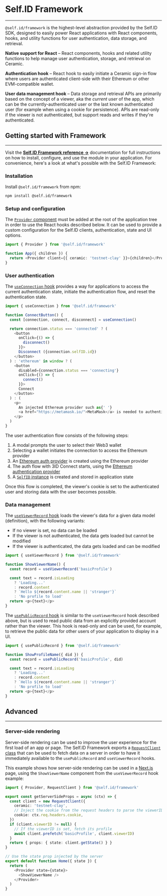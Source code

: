 # **Self.ID Framework**

---

`@self.id/framework` is the highest-level abstraction provided by the Self.ID SDK, designed to easily power React applications with React components, hooks, and utility functions for user authentication, data storage, and retrieval.

**Native support for React** – React components, hooks and related utility functions to help manage user authentication, storage, and retrieval on Ceramic.

**Authentication hook** – React hook to easily initiate a Ceramic sign-in flow where users are authenticated client-side with their Ethereum or other EVM-compatible wallet.

**User data management hook** – Data storage and retrieval APIs are primarily based on the concept of a viewer, aka the _current user_ of the app, which can be the currently-authenticated user or the last known authenticated user (for example when using a cookie for persistence). APIs are read-only if the viewer is not authenticated, but support reads and writes if they're authenticated.

## **Getting started with Framework**

---

Visit the [**Self.ID Framework reference →**](../../reference/self-id/modules/framework.md) documentation for full instructions on how to install, configure, and use the module in your application. For convenience, here's a look at what's possible with the Self.ID Framework:

### **Installation**

Install `@self.id/framework` from npm:

```bash
npm install @self.id/framework
```

### **Setup and configuration**

The [`Provider` component](../../reference/self-id/modules/framework.md#provider) must be added at the root of the application tree in order to use the React hooks described below. It can be used to provide a custom configuration for the Self.ID clients, authentication, state and UI options.

```typescript
import { Provider } from '@self.id/framework'

function App({ children }) {
  return <Provider client={{ ceramic: 'testnet-clay' }}>{children}</Provider>
}
```

### **User authentication**

The [`useConnection` hook](../../reference/self-id/modules/framework.md#useconnection) provides a way for applications to access the current authentication state, initiate the authentication flow, and reset the authentication state.

```typescript
import { useConnection } from '@self.id/framework'

function ConnectButton() {
  const [connection, connect, disconnect] = useConnection()

  return connection.status === 'connected' ? (
    <button
      onClick={() => {
        disconnect()
      }}>
      Disconnect ({connection.selfID.id})
    </button>
  ) : 'ethereum' in window ? (
    <button
      disabled={connection.status === 'connecting'}
      onClick={() => {
        connect()
      }}>
      Connect
    </button>
  ) : (
    <p>
      An injected Ethereum provider such as{' '}
      <a href="https://metamask.io/">MetaMask</a> is needed to authenticate.
    </p>
  )
}
```

The user authentication flow consists of the following steps:

1. A modal prompts the user to select their Web3 wallet
2. Selecting a wallet initiates the connection to access the Ethereum provider
3. An [Ethereum auth provider](https://developers.ceramic.network/reference/typescript/classes/_ceramicnetwork_blockchain_utils_linking.ethereumauthprovider-1.html) is created using the Ethereum provider
4. The auth flow with 3ID Connect starts, using the [Ethereum authentication provider](https://developers.ceramic.network/reference/typescript/classes/_ceramicnetwork_blockchain_utils_linking.ethereumauthprovider-1.html)
5. A [`SelfID` instance](../../reference/self-id/classes/web.SelfID.md) is created and stored in application state

Once this flow is completed, the viewer's cookie is set to the authenticated user and storing data with the user becomes possible.

### **Data management**

The [`useViewerRecord` hook](../../reference/self-id/modules/framework.md#useviewerrecord) loads the viewer's data for a given data model (definition), with the following variants:

- If no viewer is set, no data can be loaded
- If the viewer is not authenticated, the data gets loaded but cannot be modified
- If the viewer is authenticated, the data gets loaded and can be modified

```typescript
import { useViewerRecord } from '@self.id/framework'

function ShowViewerName() {
  const record = useViewerRecord('basicProfile')

  const text = record.isLoading
    ? 'Loading...'
    : record.content
    ? `Hello ${record.content.name || 'stranger'}`
    : 'No profile to load'
  return <p>{text}</p>
}
```

The [`usePublicRecord` hook](../../reference/self-id/modules/framework.md#usepublicrecord) is similar to the `useViewerRecord` hook described above, but is used to read public data from an explicitly provided account rather than the viewer. This hook is read-only and can be used, for example, to retrieve the public data for other users of your application to display in a UI.

```typescript
import { usePublicRecord } from '@self.id/framework'

function ShowProfileName({ did }) {
  const record = usePublicRecord('basicProfile', did)

  const text = record.isLoading
    ? 'Loading...'
    : record.content
    ? `Hello ${record.content.name || 'stranger'}`
    : 'No profile to load'
  return <p>{text}</p>
}
```

## **Advanced**

---

### **Server-side rendering**

Server-side rendering can be used to improve the user experience for the first load of an app or page.
The Self.ID Framework exports a [`RequestClient` class](../../reference/self-id/classes/react.RequestClient.md) that can be used to fetch data on a server in order to have it immediately available to the `usePublicRecord` and `useViewerRecord` hooks.

This example shows how server-side rendering can be used in a [Next.js](https://nextjs.org/) page, using the `ShowViewerName` component from the `useViewerRecord` hook example:

```typescript
import { Provider, RequestClient } from '@self.id/framework'

export const getServerSideProps = async (ctx) => {
  const client = new RequestClient({
    ceramic: 'testnet-clay',
    // Inject the cookie from the request headers to parse the viewerID
    cookie: ctx.req.headers.cookie,
  })
  if (client.viewerID != null) {
    // If the viewerID is set, fetch its profile
    await client.prefetch('basicProfile', client.viewerID)
  }
  return { props: { state: client.getState() } }
}

// Use the state prop injected by the server
export default function Home({ state }) {
  return (
    <Provider state={state}>
      <ShowViewerName />
    </Provider>
  )
}
```
